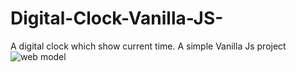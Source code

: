 # Digital-Clock-Vanilla-JS-
A digital clock which show current time. A simple Vanilla Js project
![web model](https://github.com/thvithran/Digital-Clock-Vanilla-JS-/assets/73452153/0d72b9a1-46ed-49cf-9380-5ee747ef79fd)
